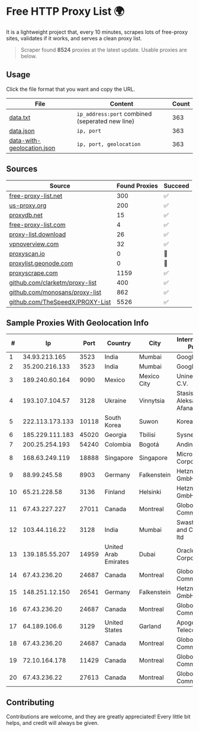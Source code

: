 
# Free HTTP Proxy List 🌍

It is a lightweight project that, every 10 minutes, scrapes lots of free-proxy sites, validates if it works, and serves a clean proxy list.


> Scraper found **8524** proxies at the latest update. Usable proxies are below.

## Usage

Click the file format that you want and copy the URL.


|File|Content|Count|
|----|-------|-----|
|[data.txt](https://raw.githubusercontent.com/themiralay/Proxy-List-World/master/data.txt)|`ip_address:port` combined (seperated new line)|363|
|[data.json](https://raw.githubusercontent.com/themiralay/Proxy-List-World/master/data.json)|`ip, port`|363|
|[data-with-geolocation.json](https://raw.githubusercontent.com/themiralay/Proxy-List-World/master/data-with-geolocation.json)|`ip, port, geolocation`|363|

## Sources

|Source|Found Proxies|Succeed|
|------|-------------|-------|
|[free-proxy-list.net](https://free-proxy-list.net)|300|✅|
|[us-proxy.org](https://www.us-proxy.org)|200|✅|
|[proxydb.net](http://proxydb.net)|15|✅|
|[free-proxy-list.com](https://free-proxy-list.com/?page=&port=&type%5B%5D=http&type%5B%5D=https&up_time=0&search=Search)|4|✅|
|[proxy-list.download](https://www.proxy-list.download/HTTP)|26|✅|
|[vpnoverview.com](https://vpnoverview.com/privacy/anonymous-browsing/free-proxy-servers)|32|✅|
|[proxyscan.io](https://www.proxyscan.io)|0|🚫|
|[proxylist.geonode.com](https://proxylist.geonode.com/api/proxy-list?limit=300&page=1&sort_by=lastChecked&sort_type=desc&protocols=http,https)|0|🚫|
|[proxyscrape.com](https://api.proxyscrape.com/v2/?request=displayproxies&protocol=http&timeout=10000&country=all&ssl=all&anonymity=all)|1159|✅|
|[github.com/clarketm/proxy-list](https://raw.githubusercontent.com/clarketm/proxy-list/master/proxy-list-raw.txt)|400|✅|
|[github.com/monosans/proxy-list](https://raw.githubusercontent.com/monosans/proxy-list/main/proxies/http.txt)|862|✅|
|[github.com/TheSpeedX/PROXY-List](https://raw.githubusercontent.com/TheSpeedX/PROXY-List/master/http.txt)|5526|✅|


## Sample Proxies With Geolocation Info

|#|Ip|Port|Country|City|Internet Service Provider|
|-|--|----|-------|----|-------------------------|
|1|34.93.213.165|3523|India|Mumbai|Google LLC|
|2|35.200.216.133|3523|India|Mumbai|Google LLC|
|3|189.240.60.164|9090|Mexico|Mexico City|Uninet S.A. de C.V.|
|4|193.107.104.57|3128|Ukraine|Vinnytsia|Stasishen Aleksandr Afanasiyovich|
|5|222.113.173.133|10118|South Korea|Suwon|Korea Telecom|
|6|185.229.111.183|45020|Georgia|Tbilisi|Sysnet LLC|
|7|200.25.254.193|54240|Colombia|Bogotá|Andinet ON Line|
|8|168.63.249.119|18888|Singapore|Singapore|Microsoft Corporation|
|9|88.99.245.58|8903|Germany|Falkenstein|Hetzner Online GmbH|
|10|65.21.228.58|3136|Finland|Helsinki|Hetzner Online GmbH|
|11|67.43.227.227|27011|Canada|Montreal|GloboTech Communications|
|12|103.44.116.22|3128|India|Mumbai|Swastik Internet and Cables pvt. ltd|
|13|139.185.55.207|14959|United Arab Emirates|Dubai|Oracle Corporation|
|14|67.43.236.20|24687|Canada|Montreal|GloboTech Communications|
|15|148.251.12.150|26541|Germany|Falkenstein|Hetzner Online GmbH|
|16|67.43.236.20|24687|Canada|Montreal|GloboTech Communications|
|17|64.189.106.6|3129|United States|Garland|Apogee Telecom Inc.|
|18|67.43.236.20|24687|Canada|Montreal|GloboTech Communications|
|19|72.10.164.178|11429|Canada|Montreal|GloboTech Communications|
|20|67.43.236.22|27613|Canada|Montreal|GloboTech Communications|



## Contributing

Contributions are welcome, and they are greatly appreciated! Every
little bit helps, and credit will always be given.

